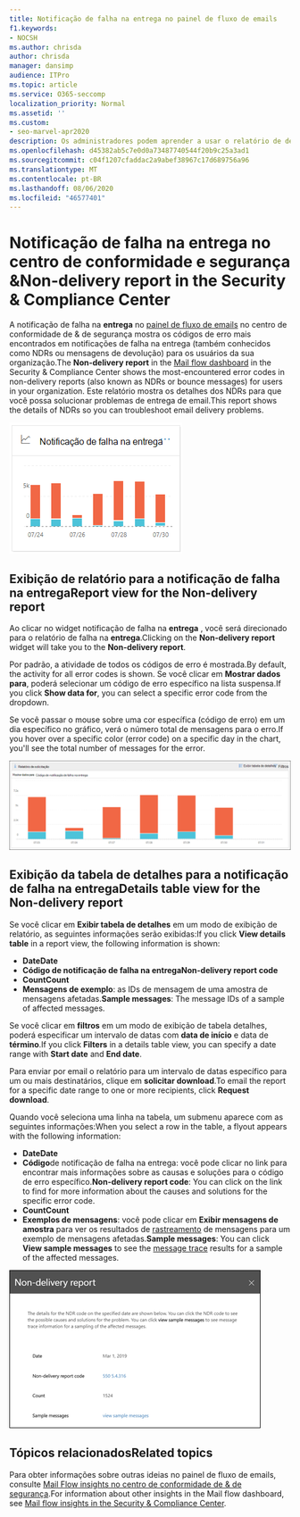 ```yaml
---
title: Notificação de falha na entrega no painel de fluxo de emails
f1.keywords:
- NOCSH
ms.author: chrisda
author: chrisda
manager: dansimp
audience: ITPro
ms.topic: article
ms.service: O365-seccomp
localization_priority: Normal
ms.assetid: ''
ms.custom:
- seo-marvel-apr2020
description: Os administradores podem aprender a usar o relatório de detalhes de falha na entrega no painel de fluxo de emails no centro de conformidade do & de segurança para monitorar os códigos de erro encontrados com mais frequência nas notificações de falha na entrega (também conhecidas como NDRs ou mensagens de devolução) de remetentes em sua organização.
ms.openlocfilehash: d45382ab5c7e0d0a73487740544f20b9c25a3ad1
ms.sourcegitcommit: c04f1207cfaddac2a9abef38967c17d689756a96
ms.translationtype: MT
ms.contentlocale: pt-BR
ms.lasthandoff: 08/06/2020
ms.locfileid: "46577401"
---
```

# <a name="non-delivery-report-in-the-security--compliance-center"></a><span data-ttu-id="22ae9-103">Notificação de falha na entrega no centro de conformidade e segurança &</span><span class="sxs-lookup"><span data-stu-id="22ae9-103">Non-delivery report in the Security & Compliance Center</span></span>

<span data-ttu-id="22ae9-104">A notificação de falha na **entrega** no [painel de fluxo de emails](mail-flow-insights-v2.md) no centro de conformidade de & de segurança mostra os códigos de erro mais encontrados em notificações de falha na entrega (também conhecidos como NDRs ou mensagens de devolução) para os usuários da sua organização.</span><span class="sxs-lookup"><span data-stu-id="22ae9-104">The **Non-delivery report** in the [Mail flow dashboard](mail-flow-insights-v2.md) in the Security & Compliance Center shows the most-encountered error codes in non-delivery reports (also known as NDRs or bounce messages) for users in your organization.</span></span> <span data-ttu-id="22ae9-105">Este relatório mostra os detalhes dos NDRs para que você possa solucionar problemas de entrega de email.</span><span class="sxs-lookup"><span data-stu-id="22ae9-105">This report shows the details of NDRs so you can troubleshoot email delivery problems.</span></span>

![Widget notificação de falha na entrega no painel de fluxo de emails no centro de conformidade de & de segurança](../../media/mfi-non-delivery-report-widget.png)

## <a name="report-view-for-the-non-delivery-report"></a><span data-ttu-id="22ae9-107">Exibição de relatório para a notificação de falha na entrega</span><span class="sxs-lookup"><span data-stu-id="22ae9-107">Report view for the Non-delivery report</span></span>

<span data-ttu-id="22ae9-108">Ao clicar no widget notificação de falha na **entrega** , você será direcionado para o relatório de falha na **entrega**.</span><span class="sxs-lookup"><span data-stu-id="22ae9-108">Clicking on the **Non-delivery report** widget will take you to the **Non-delivery report**.</span></span>

<span data-ttu-id="22ae9-109">Por padrão, a atividade de todos os códigos de erro é mostrada.</span><span class="sxs-lookup"><span data-stu-id="22ae9-109">By default, the activity for all error codes is shown.</span></span> <span data-ttu-id="22ae9-110">Se você clicar em **Mostrar dados para**, poderá selecionar um código de erro específico na lista suspensa.</span><span class="sxs-lookup"><span data-stu-id="22ae9-110">If you click **Show data for**, you can select a specific error code from the dropdown.</span></span>

<span data-ttu-id="22ae9-111">Se você passar o mouse sobre uma cor específica (código de erro) em um dia específico no gráfico, verá o número total de mensagens para o erro.</span><span class="sxs-lookup"><span data-stu-id="22ae9-111">If you hover over a specific color (error code) on a specific day in the chart, you'll see the total number of messages for the error.</span></span>

![Exibição de relatório no relatório de domínio não aceito](../../media/mfi-non-delivery-report-overview-view.png)

## <a name="details-table-view-for-the-non-delivery-report"></a><span data-ttu-id="22ae9-113">Exibição da tabela de detalhes para a notificação de falha na entrega</span><span class="sxs-lookup"><span data-stu-id="22ae9-113">Details table view for the Non-delivery report</span></span>

<span data-ttu-id="22ae9-114">Se você clicar em **Exibir tabela de detalhes** em um modo de exibição de relatório, as seguintes informações serão exibidas:</span><span class="sxs-lookup"><span data-stu-id="22ae9-114">If you click **View details table** in a report view, the following information is shown:</span></span>

- <span data-ttu-id="22ae9-115">**Date**</span><span class="sxs-lookup"><span data-stu-id="22ae9-115">**Date**</span></span>
- <span data-ttu-id="22ae9-116">**Código de notificação de falha na entrega**</span><span class="sxs-lookup"><span data-stu-id="22ae9-116">**Non-delivery report code**</span></span>
- <span data-ttu-id="22ae9-117">**Count**</span><span class="sxs-lookup"><span data-stu-id="22ae9-117">**Count**</span></span>
- <span data-ttu-id="22ae9-118">**Mensagens de exemplo**: as IDs de mensagem de uma amostra de mensagens afetadas.</span><span class="sxs-lookup"><span data-stu-id="22ae9-118">**Sample messages**: The message IDs of a sample of affected messages.</span></span>

<span data-ttu-id="22ae9-119">Se você clicar em **filtros** em um modo de exibição de tabela detalhes, poderá especificar um intervalo de datas com **data de início** e data de **término**.</span><span class="sxs-lookup"><span data-stu-id="22ae9-119">If you click **Filters** in a details table view, you can specify a date range with **Start date** and **End date**.</span></span>

<span data-ttu-id="22ae9-120">Para enviar por email o relatório para um intervalo de datas específico para um ou mais destinatários, clique em **solicitar download**.</span><span class="sxs-lookup"><span data-stu-id="22ae9-120">To email the report for a specific date range to one or more recipients, click **Request download**.</span></span>

<span data-ttu-id="22ae9-121">Quando você seleciona uma linha na tabela, um submenu aparece com as seguintes informações:</span><span class="sxs-lookup"><span data-stu-id="22ae9-121">When you select a row in the table, a flyout appears with the following information:</span></span>

- <span data-ttu-id="22ae9-122">**Date**</span><span class="sxs-lookup"><span data-stu-id="22ae9-122">**Date**</span></span>
- <span data-ttu-id="22ae9-123">**Código**de notificação de falha na entrega: você pode clicar no link para encontrar mais informações sobre as causas e soluções para o código de erro específico.</span><span class="sxs-lookup"><span data-stu-id="22ae9-123">**Non-delivery report code**: You can click on the link to find for more information about the causes and solutions for the specific error code.</span></span>
- <span data-ttu-id="22ae9-124">**Count**</span><span class="sxs-lookup"><span data-stu-id="22ae9-124">**Count**</span></span>
- <span data-ttu-id="22ae9-125">**Exemplos de mensagens**: você pode clicar em **Exibir mensagens de amostra** para ver os resultados de [rastreamento](message-trace-scc.md) de mensagens para um exemplo de mensagens afetadas.</span><span class="sxs-lookup"><span data-stu-id="22ae9-125">**Sample messages**: You can click **View sample messages** to see the [message trace](message-trace-scc.md) results for a sample of the affected messages.</span></span>

![Submenu de detalhes depois de selecionar uma linha no modo de exibição de tabela detalhes na notificação de falha na entrega](../../media/mfi-non-delivery-report-details-flyout.png)

## <a name="related-topics"></a><span data-ttu-id="22ae9-127">Tópicos relacionados</span><span class="sxs-lookup"><span data-stu-id="22ae9-127">Related topics</span></span>

<span data-ttu-id="22ae9-128">Para obter informações sobre outras ideias no painel de fluxo de emails, consulte [Mail Flow insights no centro de conformidade de & de segurança](mail-flow-insights-v2.md).</span><span class="sxs-lookup"><span data-stu-id="22ae9-128">For information about other insights in the Mail flow dashboard, see [Mail flow insights in the Security & Compliance Center](mail-flow-insights-v2.md).</span></span>
